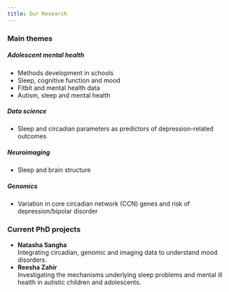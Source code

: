 ```yaml
---
title: Our Research
---
```


<div class="row row-cols-1 row-cols-md-2">
<div class="col">

<h3> Main themes</h3>

<h5> Adolescent mental health </h5>
<ul>
<li> Methods development in schools </li>
<li> Sleep, cognitive function and mood</li>
<li> Fitbit and mental health data </li>
<li> Autism, sleep and mental health </li>
</ul>

<h5> Data science</h5>
<ul>
<li> Sleep and circadian parameters as predictors of depression-related outcomes </li>
</ul>

<h5> Neuroimaging</h5>
<ul>
<li> Sleep and brain structure</li>
</ul>

<h5> Genomics</h5>
<ul>
<li> Variation in core circadian network (CCN) genes and risk of depression/bipolar disorder</li>
</ul>

</div>

<div class="col">

<h3> Current PhD projects  </h3>

<ul>
<li><strong>Natasha Sangha</strong><br>  
Integrating circadian, genomic and imaging data to understand mood disorders.</li>

<li><strong>Reesha Zahir</strong><br>  
Investigating the mechanisms underlying sleep problems and mental ill health in autistic children and adolescents.</li>
</ul>

</div>
</div>
